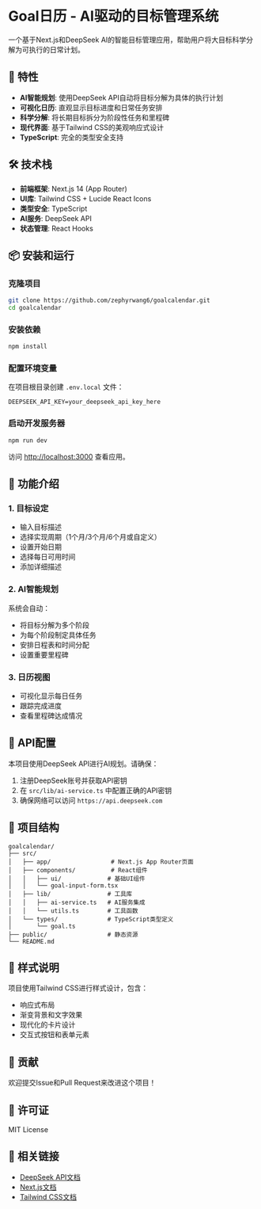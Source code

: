 # Goal日历 - AI驱动的目标管理系统

一个基于Next.js和DeepSeek AI的智能目标管理应用，帮助用户将大目标科学分解为可执行的日常计划。

## 🚀 特性

- **AI智能规划**: 使用DeepSeek API自动将目标分解为具体的执行计划
- **可视化日历**: 直观显示目标进度和日常任务安排
- **科学分解**: 将长期目标拆分为阶段性任务和里程碑
- **现代界面**: 基于Tailwind CSS的美观响应式设计
- **TypeScript**: 完全的类型安全支持

## 🛠️ 技术栈

- **前端框架**: Next.js 14 (App Router)
- **UI库**: Tailwind CSS + Lucide React Icons
- **类型安全**: TypeScript
- **AI服务**: DeepSeek API
- **状态管理**: React Hooks

## 📦 安装和运行

### 克隆项目
```bash
git clone https://github.com/zephyrwang6/goalcalendar.git
cd goalcalendar
```

### 安装依赖
```bash
npm install
```

### 配置环境变量
在项目根目录创建 `.env.local` 文件：
```env
DEEPSEEK_API_KEY=your_deepseek_api_key_here
```

### 启动开发服务器
```bash
npm run dev
```

访问 [http://localhost:3000](http://localhost:3000) 查看应用。

## 🎯 功能介绍

### 1. 目标设定
- 输入目标描述
- 选择实现周期（1个月/3个月/6个月或自定义）
- 设置开始日期
- 选择每日可用时间
- 添加详细描述

### 2. AI智能规划
系统会自动：
- 将目标分解为多个阶段
- 为每个阶段制定具体任务
- 安排日程表和时间分配
- 设置重要里程碑

### 3. 日历视图
- 可视化显示每日任务
- 跟踪完成进度
- 查看里程碑达成情况

## 🔧 API配置

本项目使用DeepSeek API进行AI规划。请确保：

1. 注册DeepSeek账号并获取API密钥
2. 在 `src/lib/ai-service.ts` 中配置正确的API密钥
3. 确保网络可以访问 `https://api.deepseek.com`

## 📁 项目结构

```
goalcalendar/
├── src/
│   ├── app/                 # Next.js App Router页面
│   ├── components/          # React组件
│   │   ├── ui/             # 基础UI组件
│   │   └── goal-input-form.tsx
│   ├── lib/                # 工具库
│   │   ├── ai-service.ts   # AI服务集成
│   │   └── utils.ts        # 工具函数
│   └── types/              # TypeScript类型定义
│       └── goal.ts
├── public/                 # 静态资源
└── README.md
```

## 🎨 样式说明

项目使用Tailwind CSS进行样式设计，包含：
- 响应式布局
- 渐变背景和文字效果
- 现代化的卡片设计
- 交互式按钮和表单元素

## 🤝 贡献

欢迎提交Issue和Pull Request来改进这个项目！

## 📄 许可证

MIT License

## 🔗 相关链接

- [DeepSeek API文档](https://platform.deepseek.com/api-docs/)
- [Next.js文档](https://nextjs.org/docs)
- [Tailwind CSS文档](https://tailwindcss.com/docs)
